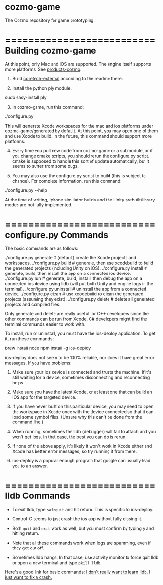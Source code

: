 cozmo-game
==================

The Cozmo repository for game prototyping.

==========================
Building cozmo-game
==========================

At this point, only Mac and iOS are supported. The engine itself supports more platforms. See [products-cozmo](https://github.com/anki/products-cozmo).

1) Build [coretech-external](https://github.com/anki/coretech-external) according to the readme there.

2) Install the python ply module.

  sudo easy-install ply

3) In cozmo-game, run this command:

  ./configure.py

This will generate Xcode workspaces for the mac and ios platforms under cozmo-game/generated by default. At this point, you may open one of them and use Xcode to build. In the future, this command should support more platforms.

4) Every time you pull new code from cozmo-game or a submodule, or if you change cmake scripts, you should rerun the configure.py script. cmake is supposed to handle this sort of update automatically, but it seems to suffer from some bugs.

5) You may also use the configure.py script to build (this is subject to change). For complete information, run this command:

  ./configure.py --help

At the time of writing, iphone simulator builds and the Unity prebuilt/library modes are not fully implemented.

==========================
configure.py Commands
==========================

The basic commands are as follows:

  ./configure.py generate    # (default) create the Xcode projects and workspaces.
  ./configure.py build       # generate, then use xcodebuild to build the generated projects (including Unity on iOS).
  ./configure.py install     # generate, build, then install the app on a connected ios device.
  ./configure.py run         # generate, build, install, then debug the app on a connected ios device using lldb (will put both Unity and engine logs in the terminal).
  ./configure.py uninstall   # uninstall the app from a connected device.
  ./configure.py clean       # use xcodebuild to clean the generated projects (assuming they exist).
  ./configure.py delete      # delete all generated projects and compiled files.

Only generate and delete are really useful for C++ developers since the other commands can be run from Xcode. C# developers might find the terminal commands easier to work with.

To install, run or uninstall, you must have the ios-deploy application. To get it, run these commands:

  brew install node
  npm install -g ios-deploy

ios-deploy does not seem to be 100% reliable, nor does it have great error messages. If you have problems:

1) Make sure your ios device is connected and trusts the machine. If it's still waiting for a device, sometimes disconnecting and reconnecting helps.

2) Make sure you have the latest Xcode, or at least one that can build an iOS app for the targeted device.

3) If you have never built on this particular device, you may need to open the workspace in Xcode once with the device connected so that it can load some symbol files. (Unsure why this can't be done from the command line.)

4) When running, sometimes the lldb (debugger) will fail to attach and you won't get logs. In that case, the best you can do is rerun.

5) If none of the above apply, it's likely it won't work in Xcode either and Xcode has better error messages, so try running it from there.

6) ios-deploy is a popular enough program that google can usually lead you to an answer.

==========================
lldb Commands
==========================

 * To exit lldb, type `safequit` and hit return. This is specific to ios-deploy.

 * Control-C seems to just crash the ios app without fully closing it.

 * Both `quit` and `exit` work as well, but you must confirm by typing y and hitting return.

 * Note that all these commands work when logs are spamming, even if they get cut off.

 * Sometimes lldb hangs. In that case, use activity monitor to force quit lldb or open a new terminal and type `pkill lldb`.

Here's a good link for basic commands: [I don't really want to learn lldb, I just want to fix a crash.](http://meowni.ca/posts/unscary-lldb/)


